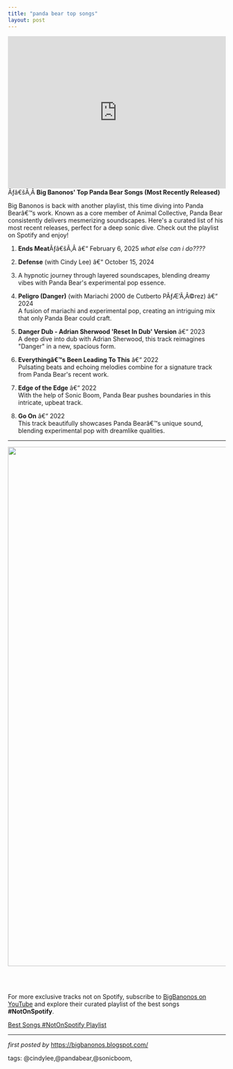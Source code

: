 ```yaml
---
title: "panda bear top songs"
layout: post
---
```

<iframe allow="autoplay; clipboard-write; encrypted-media; fullscreen; picture-in-picture" allowfullscreen="" frameborder="0" height="352" loading="lazy" src="https://open.spotify.com/embed/playlist/1jlKrO4g3GSbUYHl8B7dro?utm_source=generator" width="100%"></iframe>Ãƒâ€šÃ‚Â <strong>Big Banonos' Top Panda Bear Songs (Most Recently Released)</strong><p>Big Banonos is back with another playlist, this time diving into Panda Bearâ€™s work. Known as a core member of Animal Collective, Panda Bear consistently delivers mesmerizing soundscapes. Here's a curated list of his most recent releases, perfect for a deep sonic dive. Check out the playlist on Spotify and enjoy!</p><ol><li><p><b>Ends Meat</b>Ãƒâ€šÃ‚Â â€“ February 6, 2025 <i>what else can i do????</i></p></li><li><p><strong>Defense</strong> (with Cindy Lee) â€“ October 15, 2024</p></li><li><p>A hypnotic journey through layered soundscapes, blending dreamy vibes with Panda Bear's experimental pop essence.</p></li><li><p><strong>Peligro (Danger)</strong> (with Mariachi 2000 de Cutberto PÃƒÆ’Ã‚Â©rez) â€“ 2024<br />A fusion of mariachi and experimental pop, creating an intriguing mix that only Panda Bear could craft.</p></li><li><p><strong>Danger Dub - Adrian Sherwood 'Reset In Dub' Version</strong> â€“ 2023<br />A deep dive into dub with Adrian Sherwood, this track reimagines "Danger" in a new, spacious form.</p></li><li><p><strong>Everythingâ€™s Been Leading To This</strong> â€“ 2022<br />Pulsating beats and echoing melodies combine for a signature track from Panda Bear's recent work.</p></li><li><p><strong>Edge of the Edge</strong> â€“ 2022<br />With the help of Sonic Boom, Panda Bear pushes boundaries in this intricate, upbeat track.</p></li><li><p><strong>Go On</strong> â€“ 2022<br />This track beautifully showcases Panda Bearâ€™s unique sound, blending experimental pop with dreamlike qualities.</p></li></ol><hr /><div class="separator" ><a href="https://www.brooklynvegan.com/wp-content/uploads/2024/10/14/Panda-Bear_sg-3_PC-Ian-Witchell_300dpi.jpg"><img border="0" data-original-height="1200" data-original-width="1600" height="1200" src="https://www.brooklynvegan.com/wp-content/uploads/2024/10/14/Panda-Bear_sg-3_PC-Ian-Witchell_300dpi.jpg" width="1600" /></a></div><br /><p><br /></p>

<!--Subscribe and Playlist Links-->
<div>
    <p>For more exclusive tracks not on Spotify, subscribe to <a href="https://www.youtube.com/@BigBanonos" target="_blank">BigBanonos on YouTube</a> and explore their curated playlist of the best songs <strong>#NotOnSpotify</strong>.</p>
    <p><a href="https://www.youtube.com/playlist?list=PLtuNtuTatqI0kFahUCbtbfenC_ET5O_tr" target="_blank">Best Songs #NotOnSpotify Playlist<br /></a></p></div>

<hr />

<p><em>first posted by</em> <a href="https://bigbanonos.blogspot.com/" rel="noopener" target="_new">https://bigbanonos.blogspot.com/</a></p>

<p>tags: @cindylee,@pandabear,@sonicboom,</p>

